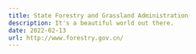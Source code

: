 ```yaml
---
title: State Forestry and Grassland Administration
description: It's a beautiful world out there.
date: 2022-02-13
url: http://www.forestry.gov.cn/
---
```

